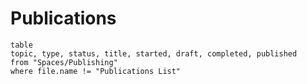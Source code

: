 # Publications

```dataview
table
topic, type, status, title, started, draft, completed, published
from "Spaces/Publishing"
where file.name != "Publications List"
```


